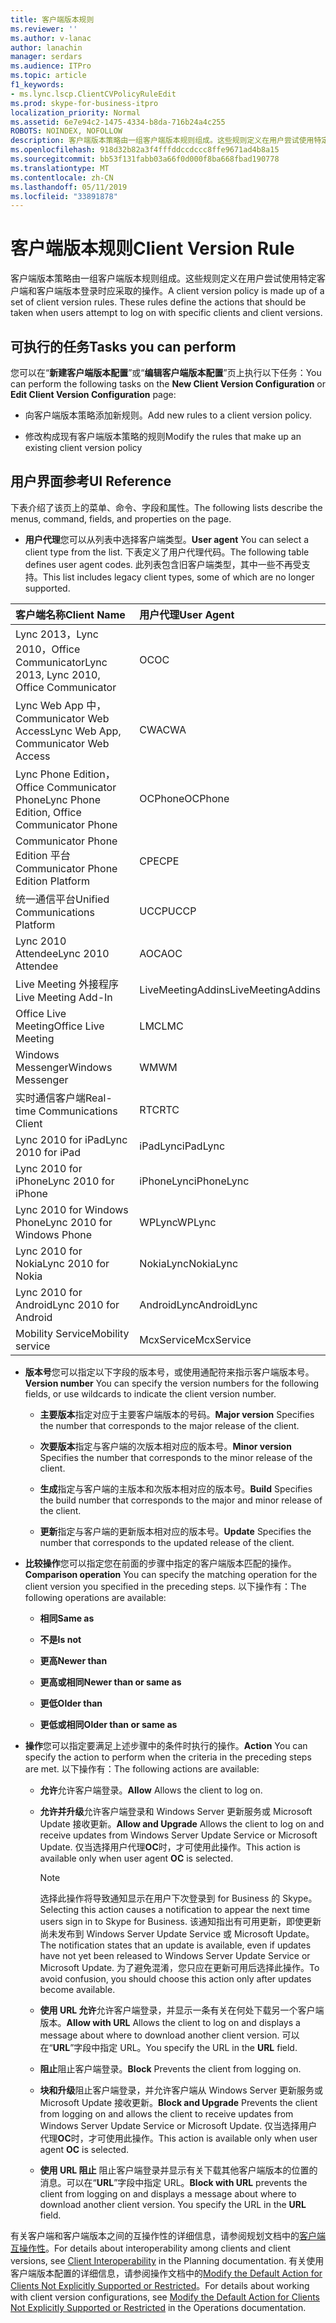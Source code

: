 ```yaml
---
title: 客户端版本规则
ms.reviewer: ''
ms.author: v-lanac
author: lanachin
manager: serdars
ms.audience: ITPro
ms.topic: article
f1_keywords:
- ms.lync.lscp.ClientCVPolicyRuleEdit
ms.prod: skype-for-business-itpro
localization_priority: Normal
ms.assetid: 6e7e94c2-1475-4334-b8da-716b24a4c255
ROBOTS: NOINDEX, NOFOLLOW
description: 客户端版本策略由一组客户端版本规则组成。这些规则定义在用户尝试使用特定客户端和客户端版本登录时应采取的操作。
ms.openlocfilehash: 918d32b82a3f4fffddccdccc8ffe9671ad4b8a15
ms.sourcegitcommit: bb53f131fabb03a66f0d000f8ba668fbad190778
ms.translationtype: MT
ms.contentlocale: zh-CN
ms.lasthandoff: 05/11/2019
ms.locfileid: "33891878"
---
```

# <a name="client-version-rule"></a><span data-ttu-id="eac2e-104">客户端版本规则</span><span class="sxs-lookup"><span data-stu-id="eac2e-104">Client Version Rule</span></span>

<span data-ttu-id="eac2e-p102">客户端版本策略由一组客户端版本规则组成。这些规则定义在用户尝试使用特定客户端和客户端版本登录时应采取的操作。</span><span class="sxs-lookup"><span data-stu-id="eac2e-p102">A client version policy is made up of a set of client version rules. These rules define the actions that should be taken when users attempt to log on with specific clients and client versions.</span></span>

## <a name="tasks-you-can-perform"></a><span data-ttu-id="eac2e-107">可执行的任务</span><span class="sxs-lookup"><span data-stu-id="eac2e-107">Tasks you can perform</span></span>

<span data-ttu-id="eac2e-108">您可以在“**新建客户端版本配置**”或“**编辑客户端版本配置**”页上执行以下任务：</span><span class="sxs-lookup"><span data-stu-id="eac2e-108">You can perform the following tasks on the **New Client Version Configuration** or **Edit Client Version Configuration** page:</span></span>

- <span data-ttu-id="eac2e-109">向客户端版本策略添加新规则。</span><span class="sxs-lookup"><span data-stu-id="eac2e-109">Add new rules to a client version policy.</span></span>

- <span data-ttu-id="eac2e-110">修改构成现有客户端版本策略的规则</span><span class="sxs-lookup"><span data-stu-id="eac2e-110">Modify the rules that make up an existing client version policy</span></span>

## <a name="ui-reference"></a><span data-ttu-id="eac2e-111">用户界面参考</span><span class="sxs-lookup"><span data-stu-id="eac2e-111">UI Reference</span></span>

<span data-ttu-id="eac2e-112">下表介绍了该页上的菜单、命令、字段和属性。</span><span class="sxs-lookup"><span data-stu-id="eac2e-112">The following lists describe the menus, command, fields, and properties on the page.</span></span>

- <span data-ttu-id="eac2e-113">**用户代理**您可以从列表中选择客户端类型。</span><span class="sxs-lookup"><span data-stu-id="eac2e-113">**User agent** You can select a client type from the list.</span></span> <span data-ttu-id="eac2e-114">下表定义了用户代理代码。</span><span class="sxs-lookup"><span data-stu-id="eac2e-114">The following table defines user agent codes.</span></span> <span data-ttu-id="eac2e-115">此列表包含旧客户端类型，其中一些不再受支持。</span><span class="sxs-lookup"><span data-stu-id="eac2e-115">This list includes legacy client types, some of which are no longer supported.</span></span>

|<span data-ttu-id="eac2e-116">**客户端名称**</span><span class="sxs-lookup"><span data-stu-id="eac2e-116">**Client Name**</span></span>|<span data-ttu-id="eac2e-117">**用户代理**</span><span class="sxs-lookup"><span data-stu-id="eac2e-117">**User Agent**</span></span>|
|:-----|:-----|
|<span data-ttu-id="eac2e-118">Lync 2013，Lync 2010，Office Communicator</span><span class="sxs-lookup"><span data-stu-id="eac2e-118">Lync 2013, Lync 2010, Office Communicator</span></span>  <br/> |<span data-ttu-id="eac2e-119">OC</span><span class="sxs-lookup"><span data-stu-id="eac2e-119">OC</span></span>  <br/> |
|<span data-ttu-id="eac2e-120">Lync Web App 中，Communicator Web Access</span><span class="sxs-lookup"><span data-stu-id="eac2e-120">Lync Web App, Communicator Web Access</span></span>  <br/> |<span data-ttu-id="eac2e-121">CWA</span><span class="sxs-lookup"><span data-stu-id="eac2e-121">CWA</span></span>  <br/> |
|<span data-ttu-id="eac2e-122">Lync Phone Edition，Office Communicator Phone</span><span class="sxs-lookup"><span data-stu-id="eac2e-122">Lync Phone Edition, Office Communicator Phone</span></span>  <br/> |<span data-ttu-id="eac2e-123">OCPhone</span><span class="sxs-lookup"><span data-stu-id="eac2e-123">OCPhone</span></span>  <br/> |
|<span data-ttu-id="eac2e-124">Communicator Phone Edition 平台</span><span class="sxs-lookup"><span data-stu-id="eac2e-124">Communicator Phone Edition Platform</span></span>  <br/> |<span data-ttu-id="eac2e-125">CPE</span><span class="sxs-lookup"><span data-stu-id="eac2e-125">CPE</span></span>  <br/> |
|<span data-ttu-id="eac2e-126">统一通信平台</span><span class="sxs-lookup"><span data-stu-id="eac2e-126">Unified Communications Platform</span></span>  <br/> |<span data-ttu-id="eac2e-127">UCCP</span><span class="sxs-lookup"><span data-stu-id="eac2e-127">UCCP</span></span>  <br/> |
|<span data-ttu-id="eac2e-128">Lync 2010 Attendee</span><span class="sxs-lookup"><span data-stu-id="eac2e-128">Lync 2010 Attendee</span></span>  <br/> |<span data-ttu-id="eac2e-129">AOC</span><span class="sxs-lookup"><span data-stu-id="eac2e-129">AOC</span></span>  <br/> |
|<span data-ttu-id="eac2e-130">Live Meeting 外接程序</span><span class="sxs-lookup"><span data-stu-id="eac2e-130">Live Meeting Add-In</span></span>  <br/> |<span data-ttu-id="eac2e-131">LiveMeetingAddins</span><span class="sxs-lookup"><span data-stu-id="eac2e-131">LiveMeetingAddins</span></span>  <br/> |
|<span data-ttu-id="eac2e-132">Office Live Meeting</span><span class="sxs-lookup"><span data-stu-id="eac2e-132">Office Live Meeting</span></span>  <br/> |<span data-ttu-id="eac2e-133">LMC</span><span class="sxs-lookup"><span data-stu-id="eac2e-133">LMC</span></span>  <br/> |
|<span data-ttu-id="eac2e-134">Windows Messenger</span><span class="sxs-lookup"><span data-stu-id="eac2e-134">Windows Messenger</span></span>  <br/> |<span data-ttu-id="eac2e-135">WM</span><span class="sxs-lookup"><span data-stu-id="eac2e-135">WM</span></span>  <br/> |
|<span data-ttu-id="eac2e-136">实时通信客户端</span><span class="sxs-lookup"><span data-stu-id="eac2e-136">Real-time Communications Client</span></span>  <br/> |<span data-ttu-id="eac2e-137">RTC</span><span class="sxs-lookup"><span data-stu-id="eac2e-137">RTC</span></span>  <br/> |
|<span data-ttu-id="eac2e-138">Lync 2010 for iPad</span><span class="sxs-lookup"><span data-stu-id="eac2e-138">Lync 2010 for iPad</span></span>  <br/> |<span data-ttu-id="eac2e-139">iPadLync</span><span class="sxs-lookup"><span data-stu-id="eac2e-139">iPadLync</span></span>  <br/> |
|<span data-ttu-id="eac2e-140">Lync 2010 for iPhone</span><span class="sxs-lookup"><span data-stu-id="eac2e-140">Lync 2010 for iPhone</span></span>  <br/> |<span data-ttu-id="eac2e-141">iPhoneLync</span><span class="sxs-lookup"><span data-stu-id="eac2e-141">iPhoneLync</span></span>  <br/> |
|<span data-ttu-id="eac2e-142">Lync 2010 for Windows Phone</span><span class="sxs-lookup"><span data-stu-id="eac2e-142">Lync 2010 for Windows Phone</span></span>  <br/> |<span data-ttu-id="eac2e-143">WPLync</span><span class="sxs-lookup"><span data-stu-id="eac2e-143">WPLync</span></span>  <br/> |
|<span data-ttu-id="eac2e-144">Lync 2010 for Nokia</span><span class="sxs-lookup"><span data-stu-id="eac2e-144">Lync 2010 for Nokia</span></span>  <br/> |<span data-ttu-id="eac2e-145">NokiaLync</span><span class="sxs-lookup"><span data-stu-id="eac2e-145">NokiaLync</span></span>  <br/> |
|<span data-ttu-id="eac2e-146">Lync 2010 for Android</span><span class="sxs-lookup"><span data-stu-id="eac2e-146">Lync 2010 for Android</span></span>  <br/> |<span data-ttu-id="eac2e-147">AndroidLync</span><span class="sxs-lookup"><span data-stu-id="eac2e-147">AndroidLync</span></span>  <br/> |
|<span data-ttu-id="eac2e-148">Mobility Service</span><span class="sxs-lookup"><span data-stu-id="eac2e-148">Mobility service</span></span>  <br/> |<span data-ttu-id="eac2e-149">McxService</span><span class="sxs-lookup"><span data-stu-id="eac2e-149">McxService</span></span>  <br/> |

- <span data-ttu-id="eac2e-150">**版本号**您可以指定以下字段的版本号，或使用通配符来指示客户端版本号。</span><span class="sxs-lookup"><span data-stu-id="eac2e-150">**Version number** You can specify the version numbers for the following fields, or use wildcards to indicate the client version number.</span></span>

  - <span data-ttu-id="eac2e-151">**主要版本**指定对应于主要客户端版本的号码。</span><span class="sxs-lookup"><span data-stu-id="eac2e-151">**Major version** Specifies the number that corresponds to the major release of the client.</span></span>

  - <span data-ttu-id="eac2e-152">**次要版本**指定与客户端的次版本相对应的版本号。</span><span class="sxs-lookup"><span data-stu-id="eac2e-152">**Minor version** Specifies the number that corresponds to the minor release of the client.</span></span>

  - <span data-ttu-id="eac2e-153">**生成**指定与客户端的主版本和次版本相对应的版本号。</span><span class="sxs-lookup"><span data-stu-id="eac2e-153">**Build** Specifies the build number that corresponds to the major and minor release of the client.</span></span>

  - <span data-ttu-id="eac2e-154">**更新**指定与客户端的更新版本相对应的版本号。</span><span class="sxs-lookup"><span data-stu-id="eac2e-154">**Update** Specifies the number that corresponds to the updated release of the client.</span></span>

- <span data-ttu-id="eac2e-155">**比较操作**您可以指定您在前面的步骤中指定的客户端版本匹配的操作。</span><span class="sxs-lookup"><span data-stu-id="eac2e-155">**Comparison operation** You can specify the matching operation for the client version you specified in the preceding steps.</span></span> <span data-ttu-id="eac2e-156">以下操作有：</span><span class="sxs-lookup"><span data-stu-id="eac2e-156">The following operations are available:</span></span>

  - <span data-ttu-id="eac2e-157">**相同**</span><span class="sxs-lookup"><span data-stu-id="eac2e-157">**Same as**</span></span>

  - <span data-ttu-id="eac2e-158">**不是**</span><span class="sxs-lookup"><span data-stu-id="eac2e-158">**Is not**</span></span>

  - <span data-ttu-id="eac2e-159">**更高**</span><span class="sxs-lookup"><span data-stu-id="eac2e-159">**Newer than**</span></span>

  - <span data-ttu-id="eac2e-160">**更高或相同**</span><span class="sxs-lookup"><span data-stu-id="eac2e-160">**Newer than or same as**</span></span>

  - <span data-ttu-id="eac2e-161">**更低**</span><span class="sxs-lookup"><span data-stu-id="eac2e-161">**Older than**</span></span>

  - <span data-ttu-id="eac2e-162">**更低或相同**</span><span class="sxs-lookup"><span data-stu-id="eac2e-162">**Older than or same as**</span></span>

- <span data-ttu-id="eac2e-163">**操作**您可以指定要满足上述步骤中的条件时执行的操作。</span><span class="sxs-lookup"><span data-stu-id="eac2e-163">**Action** You can specify the action to perform when the criteria in the preceding steps are met.</span></span> <span data-ttu-id="eac2e-164">以下操作有：</span><span class="sxs-lookup"><span data-stu-id="eac2e-164">The following actions are available:</span></span>

  - <span data-ttu-id="eac2e-165">**允许**允许客户端登录。</span><span class="sxs-lookup"><span data-stu-id="eac2e-165">**Allow** Allows the client to log on.</span></span>

  - <span data-ttu-id="eac2e-166">**允许并升级**允许客户端登录和 Windows Server 更新服务或 Microsoft Update 接收更新。</span><span class="sxs-lookup"><span data-stu-id="eac2e-166">**Allow and Upgrade** Allows the client to log on and receive updates from Windows Server Update Service or Microsoft Update.</span></span> <span data-ttu-id="eac2e-167">仅当选择用户代理**OC**时，才可使用此操作。</span><span class="sxs-lookup"><span data-stu-id="eac2e-167">This action is available only when user agent **OC** is selected.</span></span>

    > [!NOTE]
    > <span data-ttu-id="eac2e-168">选择此操作将导致通知显示在用户下次登录到 for Business 的 Skype。</span><span class="sxs-lookup"><span data-stu-id="eac2e-168">Selecting this action causes a notification to appear the next time users sign in to Skype for Business.</span></span> <span data-ttu-id="eac2e-169">该通知指出有可用更新，即使更新尚未发布到 Windows Server Update Service 或 Microsoft Update。</span><span class="sxs-lookup"><span data-stu-id="eac2e-169">The notification states that an update is available, even if updates have not yet been released to Windows Server Update Service or Microsoft Update.</span></span> <span data-ttu-id="eac2e-170">为了避免混淆，您只应在更新可用后选择此操作。</span><span class="sxs-lookup"><span data-stu-id="eac2e-170">To avoid confusion, you should choose this action only after updates become available.</span></span>

  - <span data-ttu-id="eac2e-171">**使用 URL 允许**允许客户端登录，并显示一条有关在何处下载另一个客户端版本。</span><span class="sxs-lookup"><span data-stu-id="eac2e-171">**Allow with URL** Allows the client to log on and displays a message about where to download another client version.</span></span> <span data-ttu-id="eac2e-172">可以在“**URL**”字段中指定 URL。</span><span class="sxs-lookup"><span data-stu-id="eac2e-172">You specify the URL in the **URL** field.</span></span>

  - <span data-ttu-id="eac2e-173">**阻止**阻止客户端登录。</span><span class="sxs-lookup"><span data-stu-id="eac2e-173">**Block** Prevents the client from logging on.</span></span>

  - <span data-ttu-id="eac2e-174">**块和升级**阻止客户端登录，并允许客户端从 Windows Server 更新服务或 Microsoft Update 接收更新。</span><span class="sxs-lookup"><span data-stu-id="eac2e-174">**Block and Upgrade** Prevents the client from logging on and allows the client to receive updates from Windows Server Update Service or Microsoft Update.</span></span> <span data-ttu-id="eac2e-175">仅当选择用户代理**OC**时，才可使用此操作。</span><span class="sxs-lookup"><span data-stu-id="eac2e-175">This action is available only when user agent **OC** is selected.</span></span>

  - <span data-ttu-id="eac2e-p110">**使用 URL 阻止**   阻止客户端登录并显示有关下载其他客户端版本的位置的消息。可以在“**URL**”字段中指定 URL。</span><span class="sxs-lookup"><span data-stu-id="eac2e-p110">**Block with URL** prevents the client from logging on and displays a message about where to download another client version. You specify the URL in the **URL** field.</span></span>

<span data-ttu-id="eac2e-178">有关客户端和客户端版本之间的互操作性的详细信息，请参阅规划文档中的[客户端互操作性](https://technet.microsoft.com/library/0f126571-91a2-45d5-855c-1e4ddb45fc04.aspx)。</span><span class="sxs-lookup"><span data-stu-id="eac2e-178">For details about interoperability among clients and client versions, see [Client Interoperability](https://technet.microsoft.com/library/0f126571-91a2-45d5-855c-1e4ddb45fc04.aspx) in the Planning documentation.</span></span> <span data-ttu-id="eac2e-179">有关使用客户端版本配置的详细信息，请参阅操作文档中的[Modify the Default Action for Clients Not Explicitly Supported or Restricted](https://technet.microsoft.com/library/548dd0f5-62fe-4c3f-8952-2b9fd4c5fff3.aspx)。</span><span class="sxs-lookup"><span data-stu-id="eac2e-179">For details about working with client version configurations, see [Modify the Default Action for Clients Not Explicitly Supported or Restricted](https://technet.microsoft.com/library/548dd0f5-62fe-4c3f-8952-2b9fd4c5fff3.aspx) in the Operations documentation.</span></span>

